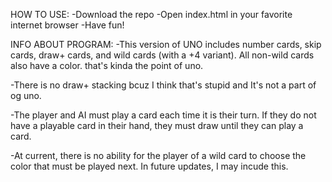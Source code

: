 
HOW TO USE:
-Download the repo
-Open index.html in your favorite internet browser
-Have fun!


INFO ABOUT PROGRAM:
-This version of UNO includes number cards, skip cards, draw+ cards,  and wild cards (with a +4 variant). All non-wild cards also have a color. that's kinda the point of uno.

-There is no draw+ stacking bcuz I think that's stupid and It's not a part of og uno.

-The player and AI must play a card each time it is their turn. If they do not have
a playable card in their hand, they must draw until they can play a card. 

-At current, there is no ability for the player of a wild card to choose the color that must be played next. In future updates, I may incude this.